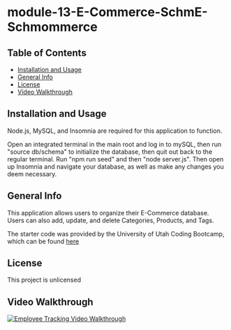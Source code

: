 # module-13-E-Commerce-SchmE-Schmommerce

## Table of Contents
- [Installation and Usage](#installation-and-usage)
- [General Info](#general-info)
- [License](#license)
- [Video Walkthrough](#video-walkthrough)

## Installation and Usage
Node.js, MySQL, and Insomnia are required for this application to function.

Open an integrated terminal in the main root and log in to mySQL, then run "source db/schema" to initialize the database, then quit out back to the regular terminal. Run "npm run seed" and then "node server.js". Then open up Insomnia and navigate your database, as well as make any changes you deem necessary.


## General Info
This application allows users to organize their E-Commerce database. Users can also add, update, and delete Categories, Products, and Tags. 

The starter code was provided by the University of Utah Coding Bootcamp, which can be found [here](https://github.com/coding-boot-camp/fantastic-umbrella)

## License
This project is unlicensed

## Video Walkthrough
[![Employee Tracking Video Walkthrough](https://img.youtube.com/vi/oQjoCmwJFrk/0.jpg)](https://www.youtube.com/watch?v=oQjoCmwJFrk)
